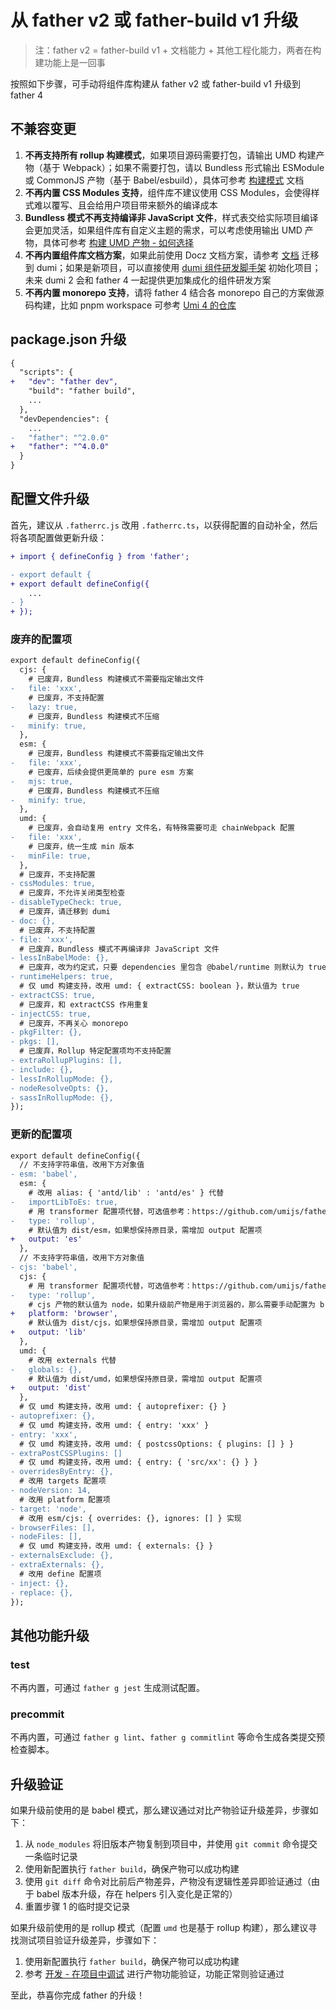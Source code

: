 # 从 father v2 或 father-build v1 升级

> 注：father v2 = father-build v1 + 文档能力 + 其他工程化能力，两者在构建功能上是一回事

按照如下步骤，可手动将组件库构建从 father v2 或 father-build v1 升级到 father 4

## 不兼容变更

1. **不再支持所有 rollup 构建模式**，如果项目源码需要打包，请输出 UMD 构建产物（基于 Webpack）；如果不需要打包，请以 Bundless 形式输出 ESModule 或 CommonJS 产物（基于 Babel/esbuild），具体可参考 [构建模式](./build-mode.md) 文档
2. **不再内置 CSS Modules 支持**，组件库不建议使用 CSS Modules，会使得样式难以覆写、且会给用户项目带来额外的编译成本
3. **Bundless 模式不再支持编译非 JavaScript 文件**，样式表交给实际项目编译会更加灵活，如果组件库有自定义主题的需求，可以考虑使用输出 UMD 产物，具体可参考 [构建 UMD 产物 - 如何选择](./umd.md#如何选择)
4. **不再内置组件库文档方案**，如果此前使用 Docz 文档方案，请参考 [文档](https://github.com/umijs/father/issues/241) 迁移到 dumi；如果是新项目，可以直接使用 [dumi 组件研发脚手架](https://d.umijs.org/zh-CN/guide#%E8%84%9A%E6%89%8B%E6%9E%B6%E5%88%9D%E5%A7%8B%E5%8C%96) 初始化项目；未来 dumi 2 会和 father 4 一起提供更加集成化的组件研发方案
5. **不再内置 monorepo 支持**，请将 father 4 结合各 monorepo 自己的方案做源码构建，比如 pnpm workspace 可参考 [Umi 4 的仓库](https://github.com/umijs/umi)

## package.json 升级

```diff
{
  "scripts": {
+   "dev": "father dev",
    "build": "father build",
    ...
  },
  "devDependencies": {
    ...
-   "father": "^2.0.0"
+   "father": "^4.0.0"
  }
}
```

## 配置文件升级

首先，建议从 `.fatherrc.js` 改用 `.fatherrc.ts`，以获得配置的自动补全，然后将各项配置做更新升级：

```diff
+ import { defineConfig } from 'father';

- export default {
+ export default defineConfig({
    ...
- }
+ });
```

### 废弃的配置项

```diff
export default defineConfig({
  cjs: {
    # 已废弃，Bundless 构建模式不需要指定输出文件
-   file: 'xxx',
    # 已废弃，不支持配置
-   lazy: true,
    # 已废弃，Bundless 构建模式不压缩
-   minify: true,
  },
  esm: {
    # 已废弃，Bundless 构建模式不需要指定输出文件
-   file: 'xxx',
    # 已废弃，后续会提供更简单的 pure esm 方案
-   mjs: true,
    # 已废弃，Bundless 构建模式不压缩
-   minify: true,
  },
  umd: {
    # 已废弃，会自动复用 entry 文件名，有特殊需要可走 chainWebpack 配置
-   file: 'xxx',
    # 已废弃，统一生成 min 版本
-   minFile: true,
  },
  # 已废弃，不支持配置
- cssModules: true,
  # 已废弃，不允许关闭类型检查
- disableTypeCheck: true,
  # 已废弃，请迁移到 dumi
- doc: {},
  # 已废弃，不支持配置
- file: 'xxx',
  # 已废弃，Bundless 模式不再编译非 JavaScript 文件
- lessInBabelMode: {},
  # 已废弃，改为约定式，只要 dependencies 里包含 @babel/runtime 则默认为 true
- runtimeHelpers: true,
  # 仅 umd 构建支持，改用 umd: { extractCSS: boolean }，默认值为 true
- extractCSS: true,
  # 已废弃，和 extractCSS 作用重复
- injectCSS: true,
  # 已废弃，不再关心 monorepo
- pkgFilter: {},
- pkgs: [],
  # 已废弃，Rollup 特定配置项均不支持配置
- extraRollupPlugins: [],
- include: {},
- lessInRollupMode: {},
- nodeResolveOpts: {},
- sassInRollupMode: {},
});
```

### 更新的配置项

```diff
export default defineConfig({
  // 不支持字符串值，改用下方对象值
- esm: 'babel',
  esm: {
    # 改用 alias: { 'antd/lib' : 'antd/es' } 代替
-   importLibToEs: true,
    # 用 transformer 配置项代替，可选值参考：https://github.com/umijs/father/blob/master/docs/config.md#transformer
-   type: 'rollup',
    # 默认值为 dist/esm，如果想保持原目录，需增加 output 配置项
+   output: 'es'
  },
  // 不支持字符串值，改用下方对象值
- cjs: 'babel',
  cjs: {
    # 用 transformer 配置项代替，可选值参考：https://github.com/umijs/father/blob/master/docs/config.md#transformer
-   type: 'rollup',
    # cjs 产物的默认值为 node，如果升级前产物是用于浏览器的，那么需要手动配置为 browser
+   platform: 'browser',
    # 默认值为 dist/cjs，如果想保持原目录，需增加 output 配置项
+   output: 'lib'
  },
  umd: {
    # 改用 externals 代替
-   globals: {},
    # 默认值为 dist/umd，如果想保持原目录，需增加 output 配置项
+   output: 'dist'
  },
  # 仅 umd 构建支持，改用 umd: { autoprefixer: {} }
- autoprefixer: {},
  # 仅 umd 构建支持，改用 umd: { entry: 'xxx' }
- entry: 'xxx',
  # 仅 umd 构建支持，改用 umd: { postcssOptions: { plugins: [] } }
- extraPostCSSPlugins: []
  # 仅 umd 构建支持，改用 umd: { entry: { 'src/xx': {} } }
- overridesByEntry: {},
  # 改用 targets 配置项
- nodeVersion: 14,
  # 改用 platform 配置项
- target: 'node',
  # 改用 esm/cjs: { overrides: {}, ignores: [] } 实现
- browserFiles: [],
- nodeFiles: [],
  # 仅 umd 构建支持，改用 umd: { externals: {} }
- externalsExclude: {},
- extraExternals: {},
  # 改用 define 配置项
- inject: {},
- replace: {},
});
```

## 其他功能升级

### test

不再内置，可通过 `father g jest` 生成测试配置。

### precommit

不再内置，可通过 `father g lint`、`father g commitlint` 等命令生成各类提交预检查脚本。

## 升级验证

如果升级前使用的是 babel 模式，那么建议通过对比产物验证升级差异，步骤如下：

1. 从 `node_modules` 将旧版本产物复制到项目中，并使用 `git commit` 命令提交一条临时记录
2. 使用新配置执行 `father build`，确保产物可以成功构建
3. 使用 `git diff` 命令对比前后产物差异，产物没有逻辑性差异即验证通过（由于 babel 版本升级，存在 helpers 引入变化是正常的）
4. 重置步骤 1 的临时提交记录

如果升级前使用的是 rollup 模式（配置 `umd` 也是基于 rollup 构建），那么建议寻找测试项目验证升级差异，步骤如下：

1. 使用新配置执行 `father build`，确保产物可以成功构建
2. 参考 [开发 - 在项目中调试](./dev.md#在项目中调试) 进行产物功能验证，功能正常则验证通过

至此，恭喜你完成 father 的升级！
